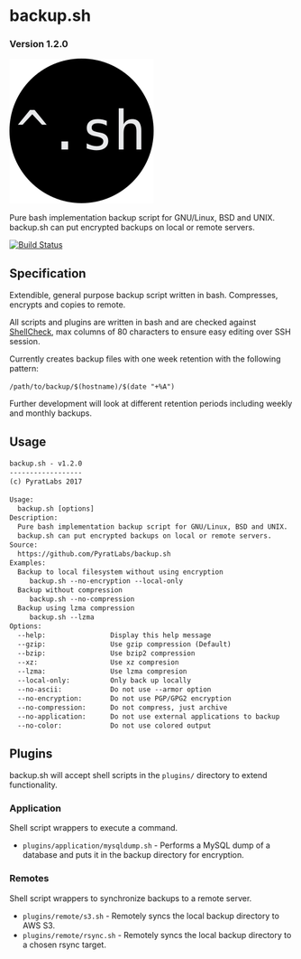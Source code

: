 # backup.sh

### Version 1.2.0

![backup.sh](logo.png)

Pure bash implementation backup script for GNU/Linux, BSD and UNIX.
backup.sh can put encrypted backups on local or remote servers.

[![Build Status](https://travis-ci.org/PyratLabs/backup.sh.svg?branch=master)](https://travis-ci.org/PyratLabs/backup.sh)

## Specification

Extendible, general purpose backup script written in bash. Compresses,
encrypts and copies to remote.

All scripts and plugins are written in bash and are checked against
[ShellCheck](https://www.shellcheck.net/), max columns of 80 characters to
ensure easy editing over SSH session.

Currently creates backup files with one week retention with the following
pattern:

`/path/to/backup/$(hostname)/$(date "+%A")`

Further development will look at different retention periods including
weekly and monthly backups.

## Usage

```
backup.sh - v1.2.0
------------------
(c) PyratLabs 2017

Usage:
  backup.sh [options]
Description:
  Pure bash implementation backup script for GNU/Linux, BSD and UNIX.
  backup.sh can put encrypted backups on local or remote servers.
Source:
  https://github.com/PyratLabs/backup.sh
Examples:
  Backup to local filesystem without using encryption
     backup.sh --no-encryption --local-only
  Backup without compression
     backup.sh --no-compression
  Backup using lzma compression
     backup.sh --lzma
Options:
  --help:                Display this help message
  --gzip:                Use gzip compression (Default)
  --bzip:                Use bzip2 compression
  --xz:                  Use xz compresion
  --lzma:                Use lzma compresion
  --local-only:          Only back up locally
  --no-ascii:            Do not use --armor option
  --no-encryption:       Do not use PGP/GPG2 encryption
  --no-compression:      Do not compress, just archive
  --no-application:      Do not use external applications to backup
  --no-color:            Do not use colored output
```

## Plugins

backup.sh will accept shell scripts in the `plugins/` directory to extend
functionality.

### Application

Shell script wrappers to execute a command.

  * `plugins/application/mysqldump.sh` - Performs a MySQL dump of a database
    and puts it in the backup directory for encryption.

### Remotes

Shell script wrappers to synchronize backups to a remote server.

  * `plugins/remote/s3.sh` - Remotely syncs the local backup directory to
    AWS S3.
  * `plugins/remote/rsync.sh` - Remotely syncs the local backup directory to
    a chosen rsync target.
